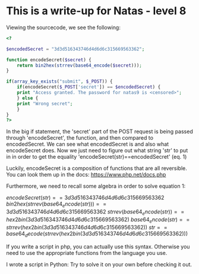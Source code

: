 # This is a write-up for Natas - level 8

Viewing the sourcecode, we see the following:

```php 
<?

$encodedSecret = "3d3d516343746d4d6d6c315669563362";

function encodeSecret($secret) {
    return bin2hex(strrev(base64_encode($secret)));
}

if(array_key_exists("submit", $_POST)) {
    if(encodeSecret($_POST['secret']) == $encodedSecret) {
    print "Access granted. The password for natas9 is <censored>";
    } else {
    print "Wrong secret";
    }
}
?>
```

In the big if statement, the 'secret' part of the POST request is being passed through 'encodeSecret', the function, and then compared to encodedSecret.
We can see what encodedSecret is and also what encodeSecret does.
Now we just need to figure out what string 'str' to put in in order to get the equality 'encodeSecret(str)==encodedSecret' (eq. 1)

Luckily, encodeSecret is a composition of functions that are all reversible. You can look them up in the docs:
https://www.php.net/docs.php

Furthermore, we need to recall some algebra in order to solve equation 1:

$encodeSecret(str)==3d3d516343746d4d6d6c315669563362$
$bin2hex(strrev(base64_encode(str)))==3d3d516343746d4d6d6c315669563362$
$strrev(base64_encode(str))==hex2bin(3d3d516343746d4d6d6c315669563362)$
$base64_encode(str)==strrev(hex2bin(3d3d516343746d4d6d6c315669563362))$
$str==base64_decode(strrev(hex2bin(3d3d516343746d4d6d6c315669563362)))$

If you write a script in php, you can actually use this syntax. Otherwise you need to use the appropriate functions from the language you use.

I wrote a script in Python: Try to solve it on your own before checking it out.
